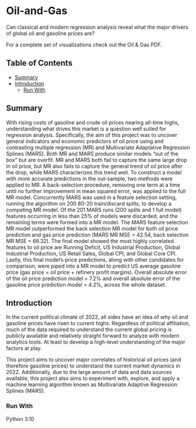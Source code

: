 # Oil-and-Gas
Can classical and modern regression analysis reveal what the major drivers of global oil and gasoline prices are?

For a complete set of visualizations check out the Oil & Gas PDF.

<!-- TABLE OF CONTENTS -->
## Table of Contents

* [Summary](#summary)
* [Introduction](#introduction)
  * [Run With](#run-with)


<!-- Summary -->
## Summary

With rising costs of gasoline and crude oil prices nearing all-time highs, understanding what drives this market is a question well suited for regression analysis. Specifically, the aim of this project was to uncover general indicators and economic predictors of oil price using and contrasting multiple regression (MR) and Multivariate Adaptative Regression Splines (MARS). Both MR and MARS produce similar models “out of the box” but are overfit. MR and MARS both fail to capture the same large drop in oil price, but MR also fails to capture the general trend of oil price after the drop, while MARS characterizes this trend well. To construct a model with more accurate predictions in the out-sample, two methods were applied to MR. A back-selection procedure, removing one term at a time until no further improvement in mean squared error, was applied to the full MR model. Concurrently MARS was used in a feature selection setting, running the algorithm on 200 80-20 train/discard splits, to develop a competing MR model. Of the 201 MARS runs (200 splits and 1 full model) features occurring in less than 25% of models were discarded, and the remaining terms were formed into a MR model. The MARS feature selection MR model outperformed the back selection MR model for both oil price prediction and gas price prediction (MARS MR MSE = 42.54, back selection MR MSE = 66.32). The final model showed the most highly correlated features to oil price are Running Deficit, US Industrial Production, Global Industrial Production, US Retail Sales, Global CPI, and Global Core CPI. Lastly, this final model’s price predictions, along with other candidates for comparison, were piped into a MR model to predict US average gasoline price (gas price = oil price + refinery profit margins). Overall absolute error of the oil price prediction model = 7.2% and overall absolute error of the gasoline price prediction model = 4.2%, across the whole dataset.


<!-- Introduction -->
## Introduction
In the current political climate of 2022, all sides have an idea of why oil and gasoline prices have risen to current highs. Regardless of political affiliation, much of the data required to understand the current global pricing is publicly available and relatively straight forward to analyze with modern analytics tools. At least to develop a high-level understanding of the major factors at play.

This project aims to uncover major correlates of historical oil prices (and therefore gasoline prices) to understand the current market dynamics in 2022. Additionally, due to the large amount of data and data sources available, this project also aims to experiment with, explore, and apply a machine learning algorithm known as Multivariate Adaptive Regression Splines (MARS).



### Run With
Python 3.10



